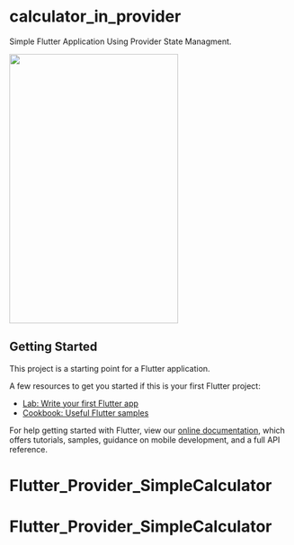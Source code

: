 # calculator_in_provider

Simple Flutter Application Using Provider State Managment.



<img src="https://drive.google.com/file/d/1oq6quhsT_IGpspYygNiXms2XfeN1bYiq/view?usp=drivesdk" width="300" height="480" />


## Getting Started

This project is a starting point for a Flutter application.

A few resources to get you started if this is your first Flutter project:

- [Lab: Write your first Flutter app](https://flutter.dev/docs/get-started/codelab)
- [Cookbook: Useful Flutter samples](https://flutter.dev/docs/cookbook)

For help getting started with Flutter, view our
[online documentation](https://flutter.dev/docs), which offers tutorials,
samples, guidance on mobile development, and a full API reference.
# Flutter_Provider_SimpleCalculator
# Flutter_Provider_SimpleCalculator
